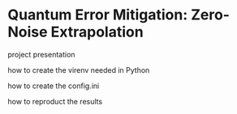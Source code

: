 # Quantum Error Mitigation: Zero-Noise Extrapolation

project presentation

how to create the virenv needed in Python

how to create the config.ini

how to reproduct the results
